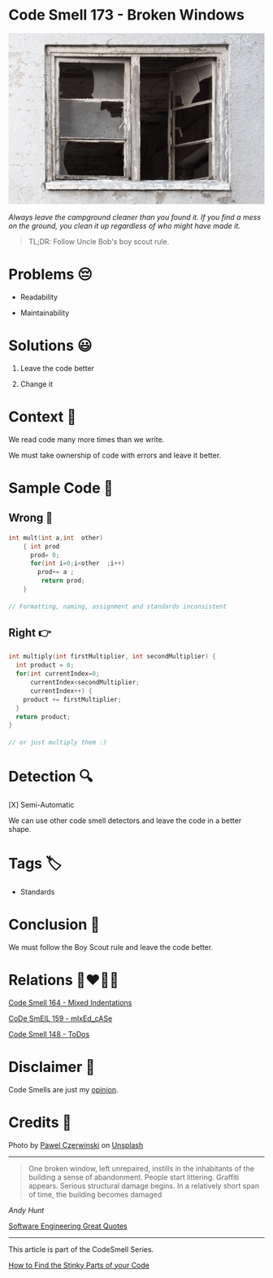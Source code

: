 # Code Smell 173 - Broken Windows
            
![Code Smell 173 - Broken Windows](Code%20Smell%20173%20-%20Broken%20Windows.jpg)

*Always leave the campground cleaner than you found it. If you find a mess on the ground, you clean it up regardless of who might have made it.*

> TL;DR: Follow Uncle Bob's boy scout rule.

# Problems 😔 

- Readability

- Maintainability

# Solutions 😃

1. Leave the code better

2. Change it

# Context 💬

We read code many more times than we write.

We must take ownership of code with errors and leave it better.

# Sample Code 📖

## Wrong 🚫

<!-- [Gist Url](https://gist.github.com/mcsee/5577d55a7a059073137b7d892b218e80) -->

```c
int mult(int a,int  other) 
    { int prod
      prod= 0; 
      for(int i=0;i<other  ;i++) 
        prod+= a ; 
         return prod; 
    } 

// Formatting, naming, assignment and standards inconsistent
```

## Right 👉

<!-- [Gist Url](https://gist.github.com/mcsee/952f2de180ccdbe8bb73f7dfac162fe5) -->

```c
int multiply(int firstMultiplier, int secondMultiplier) {
  int product = 0; 
  for(int currentIndex=0;
      currentIndex<secondMultiplier;
      currentIndex++) {
    product += firstMultiplier; 
  }
  return product; 
} 

// or just multiply them :)
```

# Detection 🔍

[X] Semi-Automatic 

We can use other code smell detectors and leave the code in a better shape.

# Tags 🏷️

- Standards

# Conclusion 🏁

We must follow the Boy Scout rule and leave the code better.

# Relations 👩‍❤️‍💋‍👨

[Code Smell 164 - Mixed Indentations](https://github.com/mcsee/Software-Design-Articles/tree/main/Articles/Code%20Smells/Code%20Smell%20164%20-%20Mixed%20Indentations/readme.md)

[CoDe SmElL 159 - mIxEd_cASe](https://github.com/mcsee/Software-Design-Articles/tree/main/Articles/Code%20Smells/Code%20Smell%20159%20-%20Mixed%20Case/readme.md)

[Code Smell 148 - ToDos](https://github.com/mcsee/Software-Design-Articles/tree/main/Articles/Code%20Smells/Code%20Smell%20148%20-%20ToDos/readme.md)

# Disclaimer 📘

Code Smells are just my [opinion](https://github.com/mcsee/Software-Design-Articles/tree/main/Articles/Blogging/I%20Wrote%20More%20than%2090%20Articles%20on%202021%20Here%20is%20What%20I%20Learned/readme.md).

# Credits 🙏

Photo by [Pawel Czerwinski](https://unsplash.com/@pawel_czerwinski) on [Unsplash](https://unsplash.com/s/photos/windows-broken)  

* * *

> One broken window, left unrepaired, instills in the inhabitants of the building a sense of abandonment. People start littering. Graffiti appears. Serious structural damage begins. In a relatively short span of time, the building becomes damaged

_Andy Hunt_
 
[Software Engineering Great Quotes](https://github.com/mcsee/Software-Design-Articles/tree/main/Articles/Quotes/Software%20Engineering%20Great%20Quotes/readme.md)

* * *

This article is part of the CodeSmell Series.

[How to Find the Stinky Parts of your Code](https://github.com/mcsee/Software-Design-Articles/tree/main/Articles/Code%20Smells/How%20to%20Find%20the%20Stinky%20parts%20of%20your%20Code/readme.md)